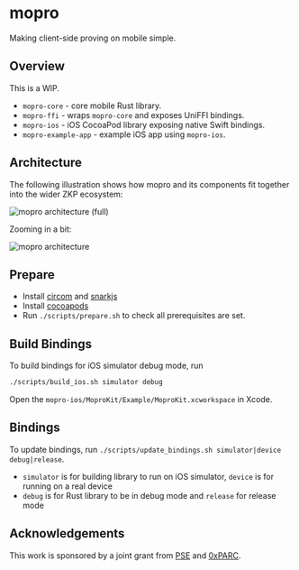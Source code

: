 # mopro

Making client-side proving on mobile simple.

## Overview

This is a WIP.

- `mopro-core` - core mobile Rust library.
- `mopro-ffi` - wraps `mopro-core` and exposes UniFFI bindings.
- `mopro-ios` - iOS CocoaPod library exposing native Swift bindings.
- `mopro-example-app` - example iOS app using `mopro-ios`.

## Architecture

The following illustration shows how mopro and its components fit together into the wider ZKP ecosystem:

![mopro architecture (full)](images/mopro_architecture2_full.png)

Zooming in a bit:

![mopro architecture](images/mopro_architecture2.png)

## Prepare

- Install [circom](https://docs.circom.io/) and [snarkjs](https://github.com/iden3/snarkjs)
- Install [cocoapods](https://cocoapods.org/)
- Run `./scripts/prepare.sh` to check all prerequisites are set.

## Build Bindings

To build bindings for iOS simulator debug mode, run

```sh
./scripts/build_ios.sh simulator debug
```

Open the `mopro-ios/MoproKit/Example/MoproKit.xcworkspace` in Xcode.

## Bindings

To update bindings, run `./scripts/update_bindings.sh simulator|device debug|release`.

- `simulator` is for building library to run on iOS simulator, `device` is for running on a real device
- `debug` is for Rust library to be in debug mode and `release` for release mode

## Acknowledgements

This work is sponsored by a joint grant from [PSE](https://pse.dev/) and [0xPARC](https://0xparc.org/).

